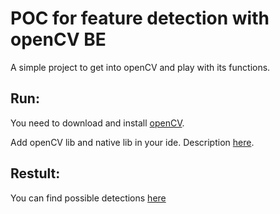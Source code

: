 POC for feature detection with openCV BE
========================================

A simple project to get into openCV and play with its functions.

Run:
----

You need to download and install [openCV][openCV].

Add openCV lib and native lib in your ide. Description [here][intellij].

Restult:
--------

You can find possible detections [here][detection]

[openCV]:http://docs.opencv.org/3.0-last-rst/doc/tutorials/introduction/desktop_java/java_dev_intro.html
[intellij]:https://medium.com/@aadimator/how-to-set-up-opencv-in-intellij-idea-6eb103c1d45c#.9r9s7rnp1
[detection]:https://drops.adorsys.de/owncloud/index.php/apps/files/?dir=%2FFoilConnect%2FM%C3%B6gliche%20Autodetect%20Beispiele